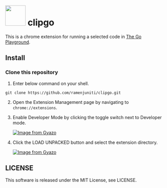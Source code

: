 # <img src="https://i.gyazo.com/532cc01852ed06b797535fba2c5f195c.jpg" width=64> clipgo

This is a chrome extension for running a selected code in [The Go Playground](https://play.golang.org/).

## Install

### Clone this repository

1. Enter below command on your shell.

```
git clone https://github.com/ramenjuniti/clipgo.git
```

2. Open the Extension Management page by navigating to `chrome://extensions`.

3. Enable Developer Mode by clicking the toggle switch next to Developer mode.

   [![Image from Gyazo](https://i.gyazo.com/80b67452913a6147aa89cd05c6c78f4a.png)](https://gyazo.com/80b67452913a6147aa89cd05c6c78f4a)

4) Click the LOAD UNPACKED button and select the extension directory.

   [![Image from Gyazo](https://i.gyazo.com/837cf2b32fbe485cb1b360aa31e052c3.png)](https://gyazo.com/837cf2b32fbe485cb1b360aa31e052c3)

## LICENSE

This software is released under the MIT License, see LICENSE.
